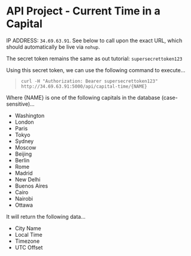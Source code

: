# API Project - Current Time in a Capital
IP ADDRESS: `34.69.63.91`. See below to call upon the exact URL, which should automatically be live via `nohup`.

The secret token remains the same as out tutorial: `supersecrettoken123`

Using this secret token, we can use the following command to execute...
>`curl -H "Authorization: Bearer supersecrettoken123" http://34.69.63.91:5000/api/capital-time/{NAME}`

Where {NAME} is one of the following capitals in the database (case-sensitive)...
- Washington
- London
- Paris
- Tokyo
- Sydney
- Moscow
- Beijing
- Berlin
- Rome
- Madrid
- New Delhi
- Buenos Aires
- Cairo
- Nairobi
- Ottawa

It will return the following data...
- City Name
- Local Time
- Timezone
- UTC Offset
